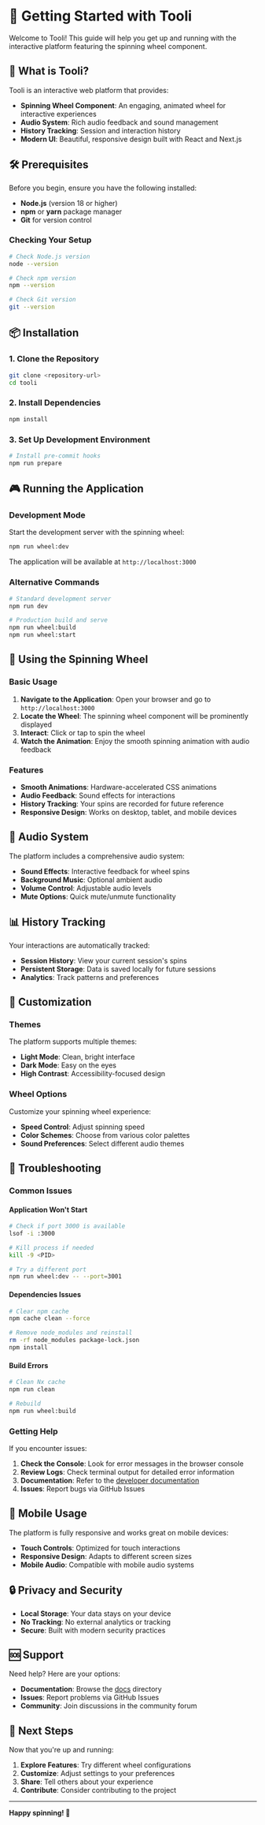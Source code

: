 # 🚀 Getting Started with Tooli

Welcome to Tooli! This guide will help you get up and running with the interactive platform featuring the spinning wheel component.

## 🎯 What is Tooli?

Tooli is an interactive web platform that provides:

- **Spinning Wheel Component**: An engaging, animated wheel for interactive experiences
- **Audio System**: Rich audio feedback and sound management
- **History Tracking**: Session and interaction history
- **Modern UI**: Beautiful, responsive design built with React and Next.js

## 🛠️ Prerequisites

Before you begin, ensure you have the following installed:

- **Node.js** (version 18 or higher)
- **npm** or **yarn** package manager
- **Git** for version control

### Checking Your Setup

```bash
# Check Node.js version
node --version

# Check npm version
npm --version

# Check Git version
git --version
```

## 📦 Installation

### 1. Clone the Repository

```bash
git clone <repository-url>
cd tooli
```

### 2. Install Dependencies

```bash
npm install
```

### 3. Set Up Development Environment

```bash
# Install pre-commit hooks
npm run prepare
```

## 🎮 Running the Application

### Development Mode

Start the development server with the spinning wheel:

```bash
npm run wheel:dev
```

The application will be available at `http://localhost:3000`

### Alternative Commands

```bash
# Standard development server
npm run dev

# Production build and serve
npm run wheel:build
npm run wheel:start
```

## 🎯 Using the Spinning Wheel

### Basic Usage

1. **Navigate to the Application**: Open your browser and go to `http://localhost:3000`
2. **Locate the Wheel**: The spinning wheel component will be prominently displayed
3. **Interact**: Click or tap to spin the wheel
4. **Watch the Animation**: Enjoy the smooth spinning animation with audio feedback

### Features

- **Smooth Animations**: Hardware-accelerated CSS animations
- **Audio Feedback**: Sound effects for interactions
- **History Tracking**: Your spins are recorded for future reference
- **Responsive Design**: Works on desktop, tablet, and mobile devices

## 🎵 Audio System

The platform includes a comprehensive audio system:

- **Sound Effects**: Interactive feedback for wheel spins
- **Background Music**: Optional ambient audio
- **Volume Control**: Adjustable audio levels
- **Mute Options**: Quick mute/unmute functionality

## 📊 History Tracking

Your interactions are automatically tracked:

- **Session History**: View your current session's spins
- **Persistent Storage**: Data is saved locally for future sessions
- **Analytics**: Track patterns and preferences

## 🎨 Customization

### Themes

The platform supports multiple themes:

- **Light Mode**: Clean, bright interface
- **Dark Mode**: Easy on the eyes
- **High Contrast**: Accessibility-focused design

### Wheel Options

Customize your spinning wheel experience:

- **Speed Control**: Adjust spinning speed
- **Color Schemes**: Choose from various color palettes
- **Sound Preferences**: Select different audio themes

## 🔧 Troubleshooting

### Common Issues

#### Application Won't Start

```bash
# Check if port 3000 is available
lsof -i :3000

# Kill process if needed
kill -9 <PID>

# Try a different port
npm run wheel:dev -- --port=3001
```

#### Dependencies Issues

```bash
# Clear npm cache
npm cache clean --force

# Remove node_modules and reinstall
rm -rf node_modules package-lock.json
npm install
```

#### Build Errors

```bash
# Clean Nx cache
npm run clean

# Rebuild
npm run wheel:build
```

### Getting Help

If you encounter issues:

1. **Check the Console**: Look for error messages in the browser console
2. **Review Logs**: Check terminal output for detailed error information
3. **Documentation**: Refer to the [developer documentation](../developer/)
4. **Issues**: Report bugs via GitHub Issues

## 📱 Mobile Usage

The platform is fully responsive and works great on mobile devices:

- **Touch Controls**: Optimized for touch interactions
- **Responsive Design**: Adapts to different screen sizes
- **Mobile Audio**: Compatible with mobile audio systems

## 🔒 Privacy and Security

- **Local Storage**: Your data stays on your device
- **No Tracking**: No external analytics or tracking
- **Secure**: Built with modern security practices

## 🆘 Support

Need help? Here are your options:

- **Documentation**: Browse the [docs](../) directory
- **Issues**: Report problems via GitHub Issues
- **Community**: Join discussions in the community forum

## 🎉 Next Steps

Now that you're up and running:

1. **Explore Features**: Try different wheel configurations
2. **Customize**: Adjust settings to your preferences
3. **Share**: Tell others about your experience
4. **Contribute**: Consider contributing to the project

---

**Happy spinning! 🎯**
